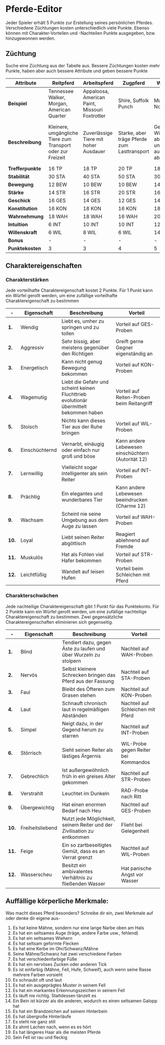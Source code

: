 # Pferde-Editor

Jeder Spieler erhält 5 Punkte zur Erstellung seines persönlichen Pferdes. Verschiedene Züchtungen kosten unterschiedlich viele Punkte. Ebenso können mit Charakter-Vorteilen und -Nachteilen Punkte ausgegeben, bzw. hinzugewonnen werden.

## Züchtung

Suche eine Züchtung aus der Tabelle aus. Bessere Züchtungen kosten mehr Punkte, haben aber auch bessere Attribute und geben bessere Punkte

| Attribute | Reitpferd | Arbeitspferd  | Zugpferd  | Wildpferd  | Rennpferd  |  Schlachtross  | 
|----------|----------|----------|----------|----------|----------|----------|
| **Beispiel** | Tennessee Walker, Morgan, American Quarter | Appaloosa, American Paint, Missouri Foxtrotter | Shire, Suffolk Punch | Mustang, Nokota | Vollblut, American Standardbred | Andalusier, Ardenner |
| **Beschreibung** | Kleinere, umgängliche Tiere zum Transport oder zur Freizeit | Zuverlässige Tiere mit hoher Ausdauer | Starke, aber träge Pferde zum Lasttransport | Gezähmte Wildpferde, abgehärtet und ausdauernd, aber stur | Elegante, schlanke Tiere, schnell, aber mit mangelhafter Ausdauer | Starke und furchtlose Tiere, für das Schlachtfeld gezüchtet |
| **Trefferpunkte** | 16 TP | 18 TP | 20 TP | 18 TP | 16 TP | 20 TP |
| **Stabilität** | 30 STA | 40 STA | 50 STA | 30 STA | 30 STA | 60 STA |
| **Bewegung** | 12 BEW | 10 BEW | 10 BEW | 14 BEW | 16 BEW | 12 BEW |
| **Stärke** | 14 STR | 16 STR | 20 STR | 16 STR | 16 STR | 18 STR |
| **Geschick** | 16 GES | 14 GES | 12 GES | 14 GES | 16 GES | 12 GES|
| **Konstitution** | 16 KON | 18 KON | 16 KON | 18 KON | 14 KON | 18 KON |
| **Wahrnehmung** | 18 WAH | 18 WAH | 16 WAH | 20 WAH | 18 WAH | 14 WAH |
| **Intuition** | 6 INT | 10 INT | 10 INT | 12 INT | 6 INT | 10 INT |
| **Willenskraft** | 6 WIL | 8 WIL | 6 WIL | 14 WIL | 10 WIL | 12 WIL |
| **Bonus** | - | - | - | - | - | - |
| **Punktekosten** | 3 | 3 | 4 | 5 | 6 | 7 |

## Charaktereigenschaften

### Charakterstärken

Jede vorteilhafte Charaktereigenschaft kostet 2 Punkte. Für 1 Punkt kann ein Würfel gerollt werden, um eine zufällige vorteilhafte Charaktereigenschaft zu bestimmen

| - | Eigenschaft | Beschreibung | Vorteil | 
|----------|----------|----------|----------|
| **1.** | Wendig | Liebt es, umher zu springen und zu tollen | Vorteil auf GES-Proben |
| **2.** | Aggressiv | Sehr bissig, aber meistens gegenüber den Richtigen | Greift gerne Gegner eigenständig an  |
| **3.** | Energetisch | Kann nicht genug Bewegung bekommen | Vorteil auf KON-Proben |
| **4.** | Wagemutig | Liebt die Gefahr und scheint keinen Fluchttrieb evolutionär übermittelt bekommen haben | Vorteil auf Reiten-Proben beim Reitangriff |
| **5.** | Stoisch | Nichts kann dieses Tier aus der Ruhe bringen | Vorteil auf WIL-Proben |
| **6.** | Einschüchternd | Vernarbt, einäugig oder einfach nur groß und böse | Kann andere Lebewesen einschüchtern (Autorität 12) |
| **7.** | Lernwillig | Vielleicht sogar intelligenter als sein Reiter | Vorteil auf INT-Proben |
| **8.** | Prächtig | Ein elegantes und wunderbares Tier | Kann andere Lebewesen beeindrucken (Charme 12) |
| **9.** | Wachsam | Scheint nie seine Umgebung aus dem Auge zu lassen | Vorteil auf WAH-Proben |
| **10.** | Loyal | Liebt seinen Reiter abgöttisch | Reagiert ablehnend auf Fremde |
| **11.** | Muskulös | Hat als Fohlen viel Hafer bekommen | Vorteil auf STR-Proben |
| **12.** | Leichtfüßig | Wandelt auf leisen Hufen | Vorteil beim Schleichen mit Pferd |

### Charakterschwächen

Jede nachteilige Charaktereigenschaft gibt 1 Punkt für das Punktekonto. Für 2 Punkte kann ein Würfel gerollt werden, um eine zufällige nachteilige Charaktereigenschaft zu bestimmen. Zwei gegensätzliche Charaktereigenschaften eliminieren sich gegenseitig.

| - | Eigenschaft | Beschreibung | Vorteil | 
|----------|----------|----------|----------|
| **1.** | Blind | Tendiert dazu, gegen Äste zu laufen und über Wurzeln zu stolpern  | Nachteil auf WAH-Proben |
| **2.** | Nervös | Selbst kleinere Schrecken bringen das Pferd aus der Fassung  | Nachteil auf STA-Proben  |
| **3.** | Faul | Bleibt des Öfteren zum Grasen stehen | Nachteil auf KON-Proben |
| **4.** | Laut | Schnauft chronisch laut in regelmäßigen Abständen | Nachteil auf Schleichen mit Pferd |
| **5.** | Simpel | Neigt dazu, in der Gegend herum zu starren | Nachteil auf INT-Proben |
| **6.** | Störrisch | Sieht seinen Reiter als lästiges Ärgernis  | WIL-Probe gegen Reiter bei Kommandos |
| **7.** | Gebrechlich | Ist außergewöhnlich früh in ein greises Alter gekommen | Nachteil auf STR-Proben |
| **8.** | Verstrahlt | Leuchtet im Dunkeln | RAD-Probe nach Ritt |
| **9.** | Übergewichtig | Hat einen enormen Bedarf nach Heu  | Nachteil auf GES-Proben |
| **10.** | Freiheitsliebend | Nutzt jede Möglichkeit, seinem Reiter und der Zivilisation zu entkommen | Flieht bei Gelegenheit |
| **11.** | Feige | Ein so zartbeseitigtes Gemüt, dass es an Verrat grenzt  | Nachteil auf WIL-Proben |
| **12.** | Wasserscheu | Besitzt ein ambivalentes Verhältnis zu fließenden Wasser | Hat panische Angst vor Wasser |

## Auffällige körperliche Merkmale:

Was macht dieses Pferd besonders? Schreibe dir ein, zwei Merkmale auf oder denke dir eigene aus-

1.  Es hat keine Mähne, sondern nur eine lange Narbe oben am Hals
2.  Es hat ein seltsames Auge (träge, andere Farbe usw., fehlend)
3.  Es hat ein seltsames Wiehern
4.  Es hat seltsam geformte Flecken
5.  Es hat eine Kerbe im Ohr/Schwanz/Mähne
6.	Seine Mähne/Schwanz hat zwei verschiedene Farben
7.	Es hat verschiedenfarbige Füße
8.	Es hat ein nervöses Zucken oder anderen Tick
9.	Es ist einfarbig (Mähne, Fell, Hufe, Schweif), auch wenn seine Rasse mehrere Farben vorsieht
10.	Es schnaubt oft und laut
11.	Es hat ein ausgeprägtes Muster in seinem Fell
12.	Es hat ein markantes Erkennungszeichen in seinem Fell
13.	Es läuft nie richtig. Stattdessen tänzelt es
14.	Ein Bein ist kürzer als die anderen, wodurch es einen seltsamen Galopp hat
15.	Es hat ein Brandzeichen auf seinem Hinterbein
16.	Es hat übergroße Hinterläufe
17.	Es steht nie ganz still
18.	Es ahmt Lachen nach, wenn es es hört
19.	Es hat längeres Haar als die meisten Pferde
20.	Sein Fell ist rau und fleckig
